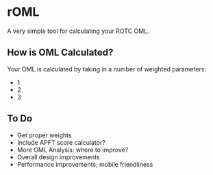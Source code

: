 # rOML

A very simple tool for calculating your ROTC OML.

## How is OML Calculated?


Your OML is calculated by taking in a number of weighted parameters:
- 1
- 2
- 3

## To Do
- Get proper weights
- Include APFT score calculator?
- More OML Analysis: where to improve?
- Overall design improvements
- Performance improvements; mobile friendliness